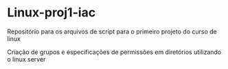 # Linux-proj1-iac
Repositório para os arquivos de script para o primeiro projeto do curso de linux

Criação de grupos e especificações de permissões em diretórios utilizando o linux server
